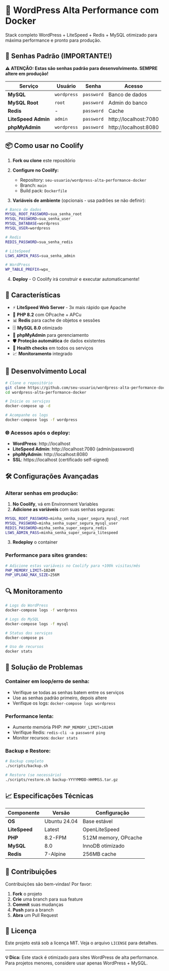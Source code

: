 # 🚀 WordPress Alta Performance com Docker

Stack completo WordPress + LiteSpeed + Redis + MySQL otimizado para máxima performance e pronto para produção.

## 🔑 Senhas Padrão (IMPORTANTE!)

**⚠️ ATENÇÃO: Estas são senhas padrão para desenvolvimento. SEMPRE altere em produção!**

| Serviço | Usuário | Senha | Acesso |
|---------|---------|-------|--------|
| **MySQL** | `wordpress` | `password` | Banco de dados |
| **MySQL Root** | `root` | `password` | Admin do banco |
| **Redis** | - | `password` | Cache |
| **LiteSpeed Admin** | `admin` | `password` | http://localhost:7080 |
| **phpMyAdmin** | `wordpress` | `password` | http://localhost:8080 |

## 📦 Como usar no Coolify

1. **Fork ou clone** este repositório
2. **Configure no Coolify:**
   - Repository: `seu-usuario/wordpress-alta-performance-docker`
   - Branch: `main`
   - Build pack: `Dockerfile`

3. **Variáveis de ambiente** (opcionais - usa padrões se não definir):
```bash
# Banco de dados
MYSQL_ROOT_PASSWORD=sua_senha_root
MYSQL_PASSWORD=sua_senha_user
MYSQL_DATABASE=wordpress
MYSQL_USER=wordpress

# Redis
REDIS_PASSWORD=sua_senha_redis

# LiteSpeed
LSWS_ADMIN_PASS=sua_senha_admin

# WordPress
WP_TABLE_PREFIX=wpx_
```

4. **Deploy** - O Coolify irá construir e executar automaticamente!

## 🌟 Características

- ⚡ **LiteSpeed Web Server** - 3x mais rápido que Apache
- 🚀 **PHP 8.2** com OPcache + APCu
- 📊 **Redis** para cache de objetos e sessões
- 🗄️ **MySQL 8.0** otimizado
- 🔧 **phpMyAdmin** para gerenciamento
- 🛡️ **Proteção automática** de dados existentes
- 🔄 **Health checks** em todos os serviços
- 📈 **Monitoramento** integrado

## 🔧 Desenvolvimento Local

```bash
# Clone o repositório
git clone https://github.com/seu-usuario/wordpress-alta-performance-docker.git
cd wordpress-alta-performance-docker

# Inicie os serviços
docker-compose up -d

# Acompanhe os logs
docker-compose logs -f wordpress
```

### 🌐 Acessos após o deploy:

- **WordPress**: http://localhost
- **LiteSpeed Admin**: http://localhost:7080 (admin/password)
- **phpMyAdmin**: http://localhost:8080
- **SSL**: https://localhost (certificado self-signed)

## 🛠️ Configurações Avançadas

### Alterar senhas em produção:

1. **No Coolify**, vá em Environment Variables
2. **Adicione as variáveis** com suas senhas seguras:
```bash
MYSQL_ROOT_PASSWORD=minha_senha_super_segura_mysql_root
MYSQL_PASSWORD=minha_senha_super_segura_mysql_user  
REDIS_PASSWORD=minha_senha_super_segura_redis
LSWS_ADMIN_PASS=minha_senha_super_segura_litespeed
```
3. **Redeploy** o container

### Performance para sites grandes:
```bash
# Adicione estas variáveis no Coolify para +100k visitas/mês
PHP_MEMORY_LIMIT=1024M
PHP_UPLOAD_MAX_SIZE=256M
```

## 🔍 Monitoramento

```bash
# Logs do WordPress
docker-compose logs -f wordpress

# Logs do MySQL  
docker-compose logs -f mysql

# Status dos serviços
docker-compose ps

# Uso de recursos
docker stats
```

## 🚨 Solução de Problemas

### Container em loop/erro de senha:
- Verifique se todas as senhas batem entre os serviços
- Use as senhas padrão primeiro, depois altere
- Verifique os logs: `docker-compose logs wordpress`

### Performance lenta:
- Aumente memória PHP: `PHP_MEMORY_LIMIT=1024M`
- Verifique Redis: `redis-cli -a password ping`
- Monitor recursos: `docker stats`

### Backup e Restore:
```bash
# Backup completo
./scripts/backup.sh

# Restore (se necessário)
./scripts/restore.sh backup-YYYYMMDD-HHMMSS.tar.gz
```

## 📈 Especificações Técnicas

| Componente | Versão | Configuração |
|------------|--------|--------------|
| **OS** | Ubuntu 24.04 | Base estável |
| **LiteSpeed** | Latest | OpenLiteSpeed |
| **PHP** | 8.2-FPM | 512M memory, OPcache |
| **MySQL** | 8.0 | InnoDB otimizado |
| **Redis** | 7-Alpine | 256MB cache |

## 🤝 Contribuições

Contribuições são bem-vindas! Por favor:

1. **Fork** o projeto
2. **Crie** uma branch para sua feature
3. **Commit** suas mudanças
4. **Push** para a branch
5. **Abra** um Pull Request

## 📄 Licença

Este projeto está sob a licença MIT. Veja o arquivo `LICENSE` para detalhes.

---

**💡 Dica:** Este stack é otimizado para sites WordPress de alta performance. Para projetos menores, considere usar apenas WordPress + MySQL.
